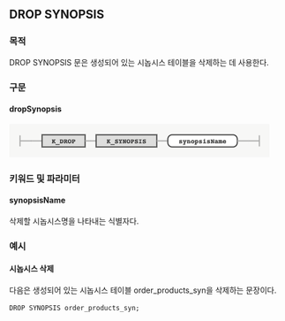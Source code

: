 ## DROP SYNOPSIS

### 목적

DROP SYNOPSIS 문은 생성되어 있는 시놉시스 테이블을 삭제하는 데 사용한다.


### 구문

#### dropSynopsis
![](diagram/dropSynopsis.png)


### 키워드 및 파라미터

#### synopsisName

삭제할 시놉시스명을 나타내는 식별자다.


### 예시

#### 시놉시스 삭제

다음은 생성되어 있는 시놉시스 테이블 order\_products\_syn을 삭제하는 문장이다.
```console
DROP SYNOPSIS order_products_syn;
```
